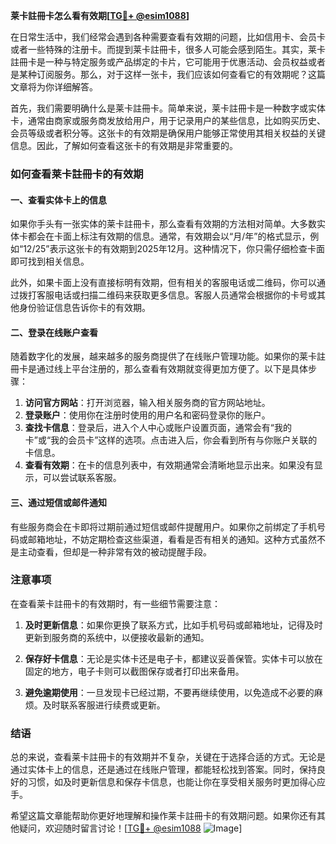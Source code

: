 **莱卡註冊卡怎么看有效期[[TG💪+ @esim1088](https://t.me/s/esim1088)]**

在日常生活中，我们经常会遇到各种需要查看有效期的问题，比如信用卡、会员卡或者一些特殊的注册卡。而提到莱卡註冊卡，很多人可能会感到陌生。其实，莱卡註冊卡是一种与特定服务或产品绑定的卡片，它可能用于优惠活动、会员权益或者是某种订阅服务。那么，对于这样一张卡，我们应该如何查看它的有效期呢？这篇文章将为你详细解答。

首先，我们需要明确什么是莱卡註冊卡。简单来说，莱卡註冊卡是一种数字或实体卡，通常由商家或服务商发放给用户，用于记录用户的某些信息，比如购买历史、会员等级或者积分等。这张卡的有效期是确保用户能够正常使用其相关权益的关键信息。因此，了解如何查看这张卡的有效期是非常重要的。

### 如何查看莱卡註冊卡的有效期

#### 一、查看实体卡上的信息
如果你手头有一张实体的莱卡註冊卡，那么查看有效期的方法相对简单。大多数实体卡都会在卡面上标注有效期的信息。通常，有效期会以“月/年”的格式显示，例如“12/25”表示这张卡的有效期到2025年12月。这种情况下，你只需仔细检查卡面即可找到相关信息。

此外，如果卡面上没有直接标明有效期，但有相关的客服电话或二维码，你可以通过拨打客服电话或扫描二维码来获取更多信息。客服人员通常会根据你的卡号或其他身份验证信息告诉你卡的有效期。

#### 二、登录在线账户查看
随着数字化的发展，越来越多的服务商提供了在线账户管理功能。如果你的莱卡註冊卡是通过线上平台注册的，那么查看有效期就变得更加方便了。以下是具体步骤：

1. **访问官方网站**：打开浏览器，输入相关服务商的官方网站地址。
2. **登录账户**：使用你在注册时使用的用户名和密码登录你的账户。
3. **查找卡信息**：登录后，进入个人中心或账户设置页面，通常会有“我的卡”或“我的会员卡”这样的选项。点击进入后，你会看到所有与你账户关联的卡信息。
4. **查看有效期**：在卡的信息列表中，有效期通常会清晰地显示出来。如果没有显示，可以尝试联系客服。

#### 三、通过短信或邮件通知
有些服务商会在卡即将过期前通过短信或邮件提醒用户。如果你之前绑定了手机号码或邮箱地址，不妨定期检查这些渠道，看看是否有相关的通知。这种方式虽然不是主动查看，但却是一种非常有效的被动提醒手段。

### 注意事项

在查看莱卡註冊卡的有效期时，有一些细节需要注意：

1. **及时更新信息**：如果你更换了联系方式，比如手机号码或邮箱地址，记得及时更新到服务商的系统中，以便接收最新的通知。
   
2. **保存好卡信息**：无论是实体卡还是电子卡，都建议妥善保管。实体卡可以放在固定的地方，电子卡则可以截图保存或者打印出来备用。

3. **避免逾期使用**：一旦发现卡已经过期，不要再继续使用，以免造成不必要的麻烦。及时联系客服进行续费或更新。

### 结语

总的来说，查看莱卡註冊卡的有效期并不复杂，关键在于选择合适的方式。无论是通过实体卡上的信息，还是通过在线账户管理，都能轻松找到答案。同时，保持良好的习惯，如及时更新信息和保存卡信息，也能让你在享受相关服务时更加得心应手。

希望这篇文章能帮助你更好地理解和操作莱卡註冊卡的有效期问题。如果你还有其他疑问，欢迎随时留言讨论！[[TG💪+ @esim1088](https://t.me/s/esim1088) ![Image](https://i.postimg.cc/4NQfJmqS/Snipaste-2025-05-13-00-14-12.png)]